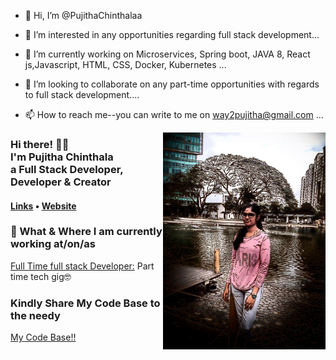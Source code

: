 - 👋 Hi, I’m @PujithaChinthalaa
- 👀 I’m interested in any opportunities regarding full stack development...
- 🌱 I’m currently working on Microservices, Spring boot, JAVA 8, React js,Javascript, HTML, CSS, Docker, Kubernetes  ...
- 💞️ I’m looking to collaborate on any part-time opportunities with regards to full stack development....
- 📫 How to reach me--you can write to me on way2pujitha@gmail.com ...

  <!-- Hi there! Feel free to make this your own but don't use my data --> 
  <a href="https://www.linkedin.com/in/pujitha-c-51b61516b/"><img src="https://github.com/PujithaChinthalaa/PujithaChinthalaa/blob/main/pujitha.jpeg" align="right" width="260px"></a>
<h3>Hi there! 👋🤓<br>I'm Pujitha Chinthala<br>a Full Stack Developer, Developer & Creator</h3>

<h4> <a href="https://www.linkedin.com/in/pujitha-c-51b61516b/">Links</a> • <a href="https://www.linkedin.com/in/pujitha-c-51b61516b/">Website</a> 
<!--   • <a href="https://www.linkedin.com/in/pujitha-c-51b61516b/">Blog</a> • <a href="https://www.linkedin.com/in/pujitha-c-51b61516b/">Newsletter</a> • <a href="https://www.linkedin.com/in/pujitha-c-51b61516b/">Store</a> -->
</h4>

<!-- <h3>📕 My Latest Codes</h3> -->

<!-- BLOG-POST-LIST:START -->
<!-- - [Docker Kubernetes](https://www.linkedin.com/in/pujitha-c-51b61516b/)
- [Eclipse RCP](https://www.linkedin.com/in/pujitha-c-51b61516b/)
- [Microservices](https://www.linkedin.com/in/pujitha-c-51b61516b/) -->
<!-- BLOG-POST-LIST:END -->

<h3>💼 What & Where I am currently working at/on/as</h3>

<p>
<a href="https://www.linkedin.com/in/pujitha-c-51b61516b/">Full Time full stack Developer:</a> Part time tech gig🤓<br>
<!-- <a href="https://www.linkedin.com/in/pujitha-c-51b61516b/">My Blog:</a> Writer<br>
<a href="https://www.linkedin.com/in/pujitha-c-51b61516b/">XXX:</a>XX</em<br>
<br>XX<em>(coming soon)</em> -->
</p>

<h3> Kindly Share My Code Base to the needy</h3>
  <p><a href="https://www.linkedin.com/in/pujitha-c-51b61516b/">My Code Base!!</a></p>


